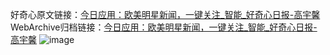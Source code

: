 好奇心原文链接：[今日应用：欧美明星新闻，一键关注_智能_好奇心日报-高宇馨](https://www.qdaily.com/articles/1817.html)
WebArchive归档链接：[今日应用：欧美明星新闻，一键关注_智能_好奇心日报-高宇馨](http://web.archive.org/web/20190623150049/https://www.qdaily.com/articles/1817.html)
![image](http://ww3.sinaimg.cn/large/007d5XDply1g3v4jmldccj30u02zc7wh)